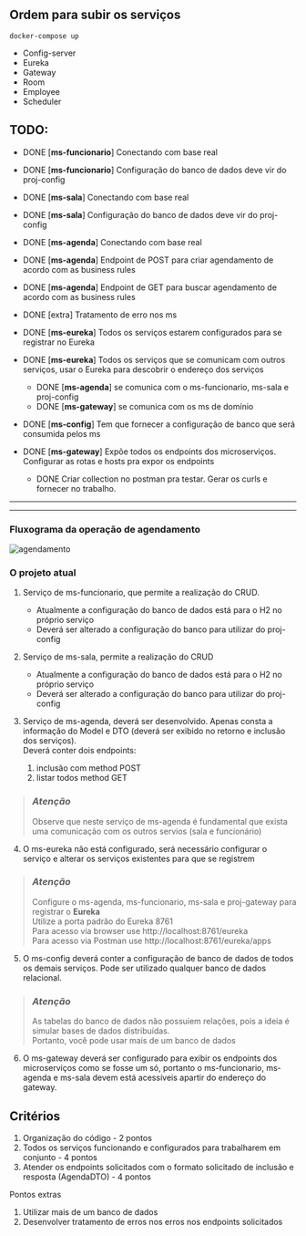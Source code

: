 ## Ordem para subir os serviços

`docker-compose up`
- Config-server
- Eureka
- Gateway
- Room
- Employee
- Scheduler




## TODO:

- DONE [**ms-funcionario**] Conectando com base real
- DONE [**ms-funcionario**] Configuração do banco de dados deve vir do proj-config

- DONE [**ms-sala**] Conectando com base real
- DONE [**ms-sala**] Configuração do banco de dados deve vir do proj-config


- DONE [**ms-agenda**] Conectando com base real
- DONE [**ms-agenda**] Endpoint de POST para criar agendamento de acordo com as business rules
- DONE [**ms-agenda**] Endpoint de GET para buscar agendamento de acordo com as business rules

- DONE [extra] Tratamento de erro nos ms

- DONE [**ms-eureka**] Todos os serviços estarem configurados para se registrar no Eureka
- DONE [**ms-eureka**] Todos os serviços que se comunicam com outros serviços, usar o Eureka para descobrir o endereço dos serviços
    - DONE [**ms-agenda**] se comunica com o ms-funcionario, ms-sala e proj-config
    - DONE [**ms-gateway**] se comunica com os ms de domínio

- DONE [**ms-config**] Tem que fornecer a configuração de banco que será consumida pelos ms


- DONE [**ms-gateway**] Expõe todos os endpoints dos microserviços. Configurar as rotas e hosts pra expor os endpoints
    - DONE Criar collection no postman pra testar. Gerar os curls e fornecer no trabalho.

________________________________
________________________________
### Fluxograma da operação de agendamento

![agendamento](https://user-images.githubusercontent.com/83780126/206332025-94d32469-22b3-45e5-b8dc-caf0b0a1e203.png)

### O projeto atual

1. Serviço de ms-funcionario, que permite a realização do CRUD.

    * Atualmente a configuração do banco de dados está para o H2 no próprio serviço
    * Deverá ser alterado a configuração do banco para utilizar do proj-config

2. Serviço de ms-sala, permite a realização do CRUD
    * Atualmente a configuração do banco de dados está para o H2 no próprio serviço
    * Deverá ser alterado a configuração do banco para utilizar do proj-config

3. Serviço de ms-agenda, deverá ser desenvolvido. Apenas consta a informação do Model e DTO (deverá ser exibido no retorno e inclusão dos serviços).  
   Deverá conter dois endpoints:
    1. inclusão com method POST
    2. listar todos method GET

> ### *Atenção*
> Observe que neste serviço de ms-agenda é fundamental que exista uma comunicação com os outros servios (sala e funcionário)


4. O ms-eureka não está configurado, será necessário configurar o serviço e alterar os serviços existentes para que se registrem

> ### *Atenção*
> Configure o ms-agenda, ms-funcionario, ms-sala e proj-gateway para registrar o **Eureka**  
> Utilize a porta padrão do Eureka 8761  
> Para acesso via browser use http://localhost:8761/eureka  
> Para acesso via Postman use http://localhost:8761/eureka/apps

5. O ms-config deverá conter a configuração de banco de dados de todos os demais serviços. Pode ser utilizado qualquer banco de dados relacional.
> ### *Atenção*
> As tabelas do banco de dados não possuiem relações, pois a ideia é simular bases de dados distribuídas.   
> Portanto, você pode usar mais de um banco de dados

6. O ms-gateway deverá ser configurado para exibir os endpoints dos microserviços como se fosse um só, portanto o ms-funcionario, ms-agenda e ms-sala devem está acessíveis apartir do endereço do gateway.

## Critérios
1. Organização do código - 2 pontos
2. Todos os serviços funcionando e configurados para trabalharem em conjunto - 4 pontos
3. Atender os endpoints solicitados com o formato solicitado de inclusão e resposta (AgendaDTO) - 4 pontos

Pontos extras
1. Utilizar mais de um banco de dados
2. Desenvolver tratamento de erros nos erros nos endpoints solicitados
